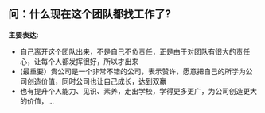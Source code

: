 ## 问：什么现在这个团队都找工作了?
**主要表达:**  
* 自己离开这个团队出来，不是自己不负责任，正是由于对团队有很大的责任心，让每个人都发挥很好，所以才出来  
* (最重要）贵公司是一个非常不错的公司，表示赞许，愿意把自己的所学为公司创造价值，同时公司也让自己成长，达到双赢  
* 也有提升个人能力、见识、素养，走出学校，学得更多更广，为公司创造更大的价值，... 
